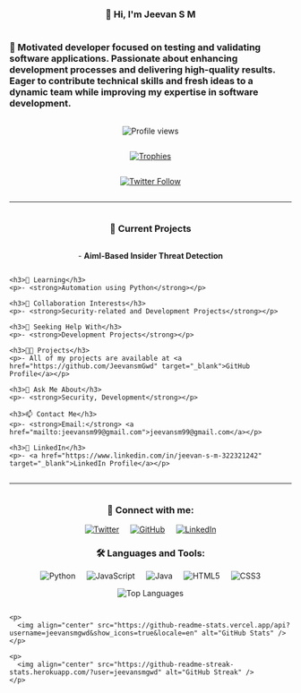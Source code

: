 <div style="display: flex; flex-direction: column; align-items: center;">
  <h3>👋 Hi, I'm Jeevan S M</h3>

  <h3>🌟 Motivated developer focused on testing and validating software applications. Passionate about enhancing development processes and delivering high-quality results. Eager to contribute technical skills and fresh ideas to a dynamic team while improving my expertise in software development.</h3>

  <p>
    <img src="https://komarev.com/ghpvc/?username=jeevansmgwd&label=Profile%20views&color=0e75b6&style=flat" alt="Profile views" />
  </p>

  <p>
    <a href="https://github.com/ryo-ma/github-profile-trophy">
      <img src="https://github-profile-trophy.vercel.app/?username=jeevansmgwd" alt="Trophies" />
    </a>
  </p>

  <p>
    <a href="https://twitter.com/jeevansm_gowda" target="_blank">
      <img src="https://img.shields.io/twitter/follow/jeevansm_gowda?logo=twitter&style=for-the-badge" alt="Twitter Follow" />
    </a>
  </p>

  <hr style="width: 100%;">

  <div style="display: flex; flex-direction: column; align-items: center;">
    <h3>🔭 Current Projects</h3>
    <p>- <strong>Aiml-Based Insider Threat Detection</strong></p>

    <h3>🌱 Learning</h3>
    <p>- <strong>Automation using Python</strong></p>

    <h3>👯 Collaboration Interests</h3>
    <p>- <strong>Security-related and Development Projects</strong></p>

    <h3>🤝 Seeking Help With</h3>
    <p>- <strong>Development Projects</strong></p>

    <h3>👨‍💻 Projects</h3>
    <p>- All of my projects are available at <a href="https://github.com/JeevansmGwd" target="_blank">GitHub Profile</a></p>

    <h3>💬 Ask Me About</h3>
    <p>- <strong>Security, Development</strong></p>

    <h3>📫 Contact Me</h3>
    <p>- <strong>Email:</strong> <a href="mailto:jeevansm99@gmail.com">jeevansm99@gmail.com</a></p>

    <h3>📄 LinkedIn</h3>
    <p>- <a href="https://www.linkedin.com/in/jeevan-s-m-322321242" target="_blank">LinkedIn Profile</a></p>
  </div>

  <hr style="width: 100%;">

  <h3>🤝 Connect with me:</h3>
  <div style="display: flex; justify-content: center;">
    <a href="https://twitter.com/jeevansm_gowda" target="_blank">
      <img src="https://img.icons8.com/color/48/000000/twitter.png" alt="Twitter" style="margin: 0 10px;"/>
    </a>
    <a href="https://github.com/JeevansmGwd" target="_blank">
      <img src="https://img.icons8.com/material-outlined/48/000000/github.png" alt="GitHub" style="margin: 0 10px;"/>
    </a>
    <a href="https://www.linkedin.com/in/jeevan-s-m-322321242" target="_blank">
      <img src="https://img.icons8.com/color/48/000000/linkedin.png" alt="LinkedIn" style="margin: 0 10px;"/>
    </a>
    <!-- Add more social media icons as needed -->
  </div>

  <h3>🛠️ Languages and Tools:</h3>
  <div style="display: flex; flex-wrap: wrap; justify-content: center;">
    <img src="https://img.icons8.com/color/48/000000/python.png" alt="Python" style="margin: 0 10px;"/>
    <img src="https://img.icons8.com/color/48/000000/javascript.png" alt="JavaScript" style="margin: 0 10px;"/>
    <img src="https://img.icons8.com/color/48/000000/java.png" alt="Java" style="margin: 0 10px;"/>
    <img src="https://img.icons8.com/color/48/000000/html-5.png" alt="HTML5" style="margin: 0 10px;"/>
    <img src="https://img.icons8.com/color/48/000000/css3.png" alt="CSS3" style="margin: 0 10px;"/>
    <!-- Add more language/tool icons as needed -->
  </div>

  <div style="display: flex; flex-direction: column; align-items: center;">
    <p>
      <img align="center" src="https://github-readme-stats.vercel.app/api/top-langs?username=jeevansmgwd&show_icons=true&locale=en&layout=compact" alt="Top Languages" />
    </p>

    <p>
      <img align="center" src="https://github-readme-stats.vercel.app/api?username=jeevansmgwd&show_icons=true&locale=en" alt="GitHub Stats" />
    </p>

    <p>
      <img align="center" src="https://github-readme-streak-stats.herokuapp.com/?user=jeevansmgwd" alt="GitHub Streak" />
    </p>
  </div>
</div>
